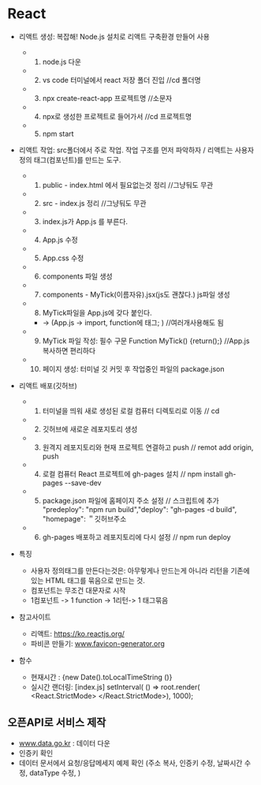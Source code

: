 # React
+ 리액트 생성: 복잡해! Node.js 설치로 리액트 구축환경 만들어 사용 
  +  1. node.js 다운
  +  2. vs code 터미널에서 react 저장 폴더 진입  //cd 폴더명
  +  3. npx create-react-app 프로젝트명   //소문자
  +  4. npx로 생성한 프로젝트로 들어가서   //cd 프로젝트명
  +  5. npm start

+ 리액트 작업: src폴더에서 주로 작업. 작업 구조를 먼저 파악하자 / 리액트는 사용자 정의 태그(컴포넌트)를 만드는 도구.
  + 1. public - index.html 에서 필요없는것 정리    //그냥둬도 무관
  + 2. src - index.js 정리    //그냥둬도 무관
  + 3. index.js가 App.js 를 부른다.
  + 4. App.js 수정
  + 5. App.css 수정
  + 6. components 파일 생성
  + 7. components - MyTick(이름자유).jsx(js도 괜찮다.) js파일 생성
  + 8. MyTick파일을 App.js에 갖다 붙인다. 
    +   → (App.js -> import, function에 태그; )  //여러개사용해도 됨
  + 9. MyTick 파일 작성: 필수 구문 Function MyTick() {return();}  //App.js복사하면 편리하다
  + 10. 페이지 생성: 터미널 깃 커밋 후 작업중인 파일의 package.json 

+ 리액트 배포(깃허브)
  + 1. 터미널을 띄워 새로 생성된 로컬 컴퓨터 디렉토리로 이동 // cd
  + 2. 깃허브에 새로운 레포지토리 생성
  + 3. 원격지 레포지토리와 현재 프로젝트 연결하고 push // remot add origin, push
  + 4. 로컬 컴퓨터 React 프로젝트에 gh-pages 설치 // npm install gh-pages --save-dev
  + 5. package.json 파일에 홈페이지 주소 설정 // 스크립트에 추가 "predeploy": "npm run build","deploy": "gh-pages -d build", "homepage": ＂깃허브주소
  + 6. gh-pages 배포하고 레포지토리에 다시 설정 // npm run deploy
  
+ 특징
  + 사용자 정의태그를 만든다는것은: 아무렇게나 만드는게 아니라 리턴을 기존에 있는 HTML 태그를 묶음으로 만드는 것.
  + 컴포넌트는 무조건 대문자로 시작
  + 1컴포넌트 -> 1 function -> 1리턴-> 1 태그묶음
  
+ 참고사이트
  + 리액트: https://ko.reactjs.org/
  + 파비콘 만들기: www.favicon-generator.org

+ 함수
  + 현재시간 : {new Date().toLocalTimeString ()}
  + 실시간 랜더링: [index.js] setInterval( () => root.render( <React.StrictMode> <App /> </React.StrictMode>), 1000);
  
  
  
## 오픈API로 서비스 제작
  + www.data.go.kr : 데이터 다운
  + 인증키 확인
  + 데이터 문서에서 요청/응답메세지 예제 확인 (주소 복사, 인증키 수정, 날짜시간 수정, dataType 수정, )
